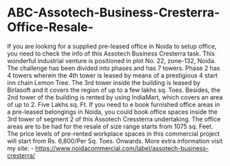 # ABC-Assotech-Business-Cresterra-Office-Resale-
If you are looking for a supplied pre-leased office in Noida to setup office, you need to check the info of this Assotech Business Cresterra task. This wonderful industrial venture is positioned in plot No. 22, zone-132, Noida. The challenge has been divided into phases and has 7 towers. Phase 2 has 4 towers wherein the 4th tower is leased by means of a prestigious 4 start inn chain Lemon Tree. The 3rd tower inside the building is leased by Birlasoft and it covers the region of up to a few lakhs sq. Toes. Besides, the 2nd tower of the building is rented by using IndiaMart, which covers an area of up to 2. Five Lakhs sq. Ft.      If you need to e book furnished office areas in a pre-leased belongings in Noida, you could book office spaces inside the 3rd tower of segment 2 of this Assotech Cressterra undertaking. The office areas are to be had for the resale of size range starts from 1075 sq. Feet. The price levels of pre-rented workplace spaces in this commercial project will start from Rs. 6,800/Per Sq. Toes. Onwards.  More extra information visit my site: - https://www.noidacommercial.com/label/assotech-business-cresterra/    
